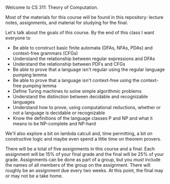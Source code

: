 Welcome to CS 311: Theory of Computation.

Most of the materials for this course will be found in this repository: lecture notes, assignments, and material for studying for the final. 

Let's talk about the goals of this course. By the end of this class I want everyone to

-   Be able to construct basic finite automata (DFAs, NFAs, PDAs) and context-free grammars (CFGs)
-   Understand the relationship between regular expressions and DFAs
-   Understand the relationship between PDFs and CFGs
-   Be able to prove that a language isn't regular using the regular language pumping lemma
-   Be able to prove that a language isn't context-free using the context-free pumping lemma
-   Define Turing machines to solve simple algorithmic problems
-   Understand the distinction between decidable and recognizable languages
-   Understand how to prove, using computational reductions, whether or not a language is decidable or recognizable
-   Know the definitions of the language classes P and NP and what it means to be NP-complete and NP-hard

We'll also explore a bit on lambda calculi and, time permitting, a bit on constructive logic and maybe even spend a little time on theorem provers. 

There will be a total of five assignments in this course and a final. Each assignment will be 15% of your final grade and the final will be 25% of your grade. Assignments can be done as part of a group, but you *must* include the names of all members of the group on the assignment. There will roughly be an assignment due every two weeks. At this point, the final may or may not be a take home.
